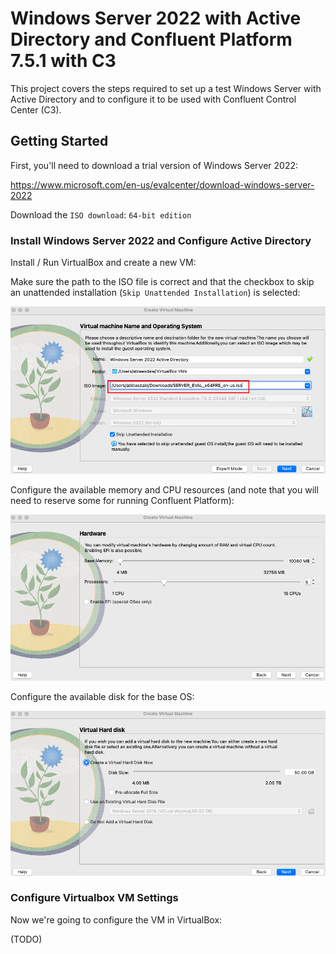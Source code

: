 # Windows Server 2022 with Active Directory and Confluent Platform 7.5.1 with C3

This project covers the steps required to set up a test Windows Server with Active Directory and to configure it to be used with Confluent Control Center (C3).

## Getting Started

First, you'll need to download a trial version of Windows Server 2022:

<https://www.microsoft.com/en-us/evalcenter/download-windows-server-2022>

Download the `ISO download`: `64-bit edition`

### Install Windows Server 2022 and Configure Active Directory

Install / Run VirtualBox and create a new VM:

Make sure the path to the ISO file is correct and that the checkbox to skip an unattended installation (`Skip Unattended Installation`) is selected:

![Skip Unattended Windows Server Install](img/configure-virtualbox-unattended.png)

Configure the available memory and CPU resources (and note that you will need to reserve some for running Confluent Platform):

![Configure VM Resources](img/virtualbox-settings.png)

Configure the available disk for the base OS:

![Configure VM Virtual Hard Disk](img/create-vhd.png)

### Configure Virtualbox VM Settings

Now we're going to configure the VM in VirtualBox:

(TODO)